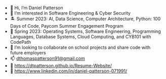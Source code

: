 - 👋 Hi, I’m Daniel Patterson
- 👀 I’m interested in Software Engineering & Cyber Security
- 🏝️ Summer 2023: AI, Data Science, Computer Architecture, Python: 100 Days of Code, Paycom Summer Engagement Program
- 🌱 Spring 2023: Operating Systems, Software Engineering, Programming Languages, Database Systems, Cloud Computing, and CYB101 with CodePath
- 💞️ I’m looking to collaborate on school projects and share code with future employers
- 📫 dthomaspatterson91@gmail.com
- 📸 https://dtpatterson.github.io/Resume-Website/
- 📲 https://www.linkedin.com/in/daniel-patterson-071991/

<!---
dtpatterson/dtpatterson is a ✨ special ✨ repository because its `README.md` (this file) appears on your GitHub profile.
You can click the Preview link to take a look at your changes.
--->
